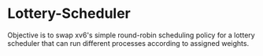 # Lottery-Scheduler

Objective is to swap xv6's simple round-robin scheduling policy for a lottery scheduler that can run different processes according to assigned weights. </br>
</br>

